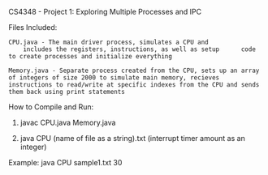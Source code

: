 CS4348 - Project 1: Exploring Multiple Processes and IPC

Files Included:

	CPU.java - The main driver process, simulates a CPU and
		includes the registers, instructions, as well as setup 		code to create processes and initialize everything
	
	Memory.java - Separate process created from the CPU, sets up an array of integers of size 2000 to simulate main memory, recieves instructions to read/write at specific indexes from the CPU and sends them back using print statements

How to Compile and Run:

1. javac CPU.java Memory.java

2. java CPU (name of file as a string).txt (interrupt timer amount as an integer)

Example: java CPU sample1.txt 30